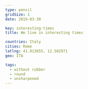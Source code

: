 ```yaml
---
type: pencil
gridSize: 1
date: 2019-03-30

key: interesting-times
title: We live in interesting times

countries: Italy
cities: Rome
latlng: 41.913655, 12.502971
geo: ITA

tags:
  - without rubber
  - round
  - unsharpened
---
```

